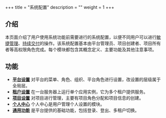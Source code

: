 ﻿+++
title = "系统配置"
description = ""
weight = 1
+++

<h2 id="1">介绍</h2>
  
本页面介绍了用户使用系统功能前需要进行的系统配置，以便不同用户可以进行[敏捷管理](../scrum)、[持续交付](../continuos-delivery)的操作。该系统配置基本由平台管理员、项目创建者、项目所有者等高权限角色完成。每个模块都包含其概念定义、主要功能及其他注意事项。

<h2 id="1">功能</h2>

- [**平台设置**](../../user-guide/system-configuration/platform) 对平台的菜单、角色、组织、平台角色进行设置，改设置的层级属于全局层。
- [**租户设置**](../../user-guide/system-configuration/tenant) 在一台服务器上运行单个应用实例，它为多个租户提供服务。
- [**项目设置**](../../user-guide/system-configuration/project) 对项目进行管理，主要有项目角色分配和项目信息的创建。
- [**个人中心**](../../user-guide/system-configuration/person) 个人中心是用户管理个人设置的模块。
- [**通用功能**](../../user-guide/system-configuration/common) 是平台提供的基础功能，包括登录、登出、多租户切换。